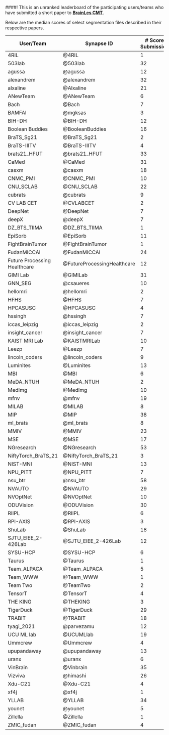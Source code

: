 <!-- markdownlint-disable-next-line first-line-h1 MD018 -->
####! This is an unranked leaderboard of the participating users/teams who have submitted a short paper to [**BrainLes CMT**](http://www.brainlesion-workshop.org/).

Below are the median scores of select segmentation files described in their respective papers.

**User/Team** | **Synapse ID** | **# Scored Submissions** | **# Cases Evaluated** | **Dice_ET** | **Dice_TC** | **Dice_WT** | **Hausdorff95_ET** | **Hausdorff95_TC** | **Hausdorff95_WT** | **Sensitivity_ET** | **Sensitivity_TC** | **Sensitivity_WT** | **Specificity_ET** | **Specificity_TC** | **Specificity_WT**
--|--|--|--|--|--|--|--|--|--|--|--|--|--|--|--
4RIL|@4RIL|1|219|0.789025|0.866974|0.892563|3|4.898979|4.582576|0.734245|0.820726|0.932178|0.99989|0.999891|0.99888
503lab|@503lab|32|219|0.898901|0.936274|0.944039|1.414214|2|2.236068|0.911055|0.928087|0.957423|0.999913|0.999934|0.9996
agussa|@agussa|12|219|0.878373|0.915359|0.918433|2|2.828427|3.316625|0.899743|0.920851|0.954824|0.999841|0.999876|0.999269
alexandrem|@alexandrem|32|219|0.843069|0.912635|0.924143|2.236068|3|3|0.861587|0.905188|0.937476|0.99977|0.99987|0.99931
alxaline|@Alxaline|21|219|0.895768|0.938702|0.946339|1.414214|2|2.236068|0.902929|0.927595|0.952992|0.999927|0.999937|0.999606
ANewTeam|@ANewTeam|6|219|0.900379|0.934998|0.942389|1.414214|2|2.828427|0.922821|0.928551|0.948994|0.99991|0.999929|0.999583
Bach|@Bach|7|219|0.868883|0.913153|0.924904|2|3|3.464102|0.879179|0.928439|0.937532|0.999837|0.999816|0.999366
BAMFAI|@mgksas|3|219|0.868755|0.924114|0.933462|1.414214|2.236068|2.236068|0.892077|0.930024|0.94616|0.999808|0.999851|0.999375
BIH-DH|@BIH-DH|12|219|0.902659|0.944189|0.948338|1.414214|1.732051|2.236068|0.912387|0.943097|0.95876|0.999933|0.999922|0.999627
Boolean Buddies|@BooleanBuddies|16|219|0.884053|0.93356|0.929615|1.732051|2.236068|3|0.904977|0.933986|0.931518|0.999858|0.99988|0.999585
BraTS_Sg21|@BraTS_Sg21|2|219|0.85639|0.500907|0.925822|2.236068|20.223748|3.162278|0.84306|0.990191|0.947606|0.999875|0.994526|0.99934
BraTS-IIITV|@BraTS-IIITV|4|219|0.838267|0.894622|0.902676|2.236068|3.162278|3.316625|0.803093|0.857018|0.907299|0.99991|0.999942|0.999416
brats21_HFUT|@brats21_HFUT|33|219|0.903793|0.936218|0.93756|1.414214|2.236068|3|0.937348|0.941492|0.959803|0.999838|0.999867|0.999425
CaMed|@CaMed|31|219|0.900965|0.939149|0.944675|1.414214|1.732051|2.236068|0.911881|0.945398|0.946811|0.999933|0.99992|0.99972
casxm|@casxm|18|219|0.894585|0.933359|0.94179|1.414214|2|2.236068|0.889092|0.91929|0.945781|0.999929|0.99994|0.99955
CNMC_PMI|@CNMC_PMI|10|219|0.901093|0.940361|0.94388|1.414214|1.732051|2.236068|0.93165|0.951663|0.961983|0.999873|0.999879|0.999494
CNU_SCLAB|@CNU_SCLAB|22|219|0.885828|0.931451|0.934066|1.414214|2.236068|2.44949|0.895838|0.92619|0.942636|0.999885|0.999924|0.999682
cubrats|@cubrats|9|219|0.864901|0.899644|0.90929|1.785641|4.242641|4.582576|0.845727|0.843472|0.857591|0.999925|0.999963|0.99985
CV LAB CET|@CVLABCET|2|219|0.024534|0.018224|0.025175|92.622891|152.066926|137.422706|0.964392|0.934976|0.951749|0.865932|0.697473|0.234055
DeepNet|@DeepNet|7|175|0.503324|0.551013|0.429445|10.677078|16.155494|28.142495|0.368959|0.447478|0.312498|0.999867|0.999828|0.999332
deepX|@deepX|7|219|0.903113|0.941153|0.945898|1.414214|1.732051|2.236068|0.925716|0.943826|0.952606|0.999899|0.999914|0.999607
DZ_BTS_TIIMA|@DZ_BTS_TIIMA|1|219|0.811822|0.875087|0.883982|8.831761|14.866069|19.94116|0.822174|0.880838|0.851821|0.999752|0.999745|0.999428
EpiSorb|@EpiSorb|11|219|0.876749|0.907252|0.930071|2|4|2.828427|0.878811|0.894117|0.946294|0.999844|0.999883|0.999498
FightBrainTumor|@FightBrainTumor|1|219|0.903228|0.942142|0.948079|1.414214|1.732051|2.236068|0.915613|0.938308|0.957821|0.999904|0.999922|0.999621
FudanMICCAI|@FudanMICCAI|24|219|0.882419|0.928861|0.940151|1.414214|2.236068|2.44949|0.890152|0.93187|0.949201|0.999864|0.999891|0.999538
Future Processing Healthcare|@FutureProcessingHealthcare|12|219|0.897872|0.941169|0.945694|1.414214|1.732051|2.082624|0.914752|0.936988|0.955648|0.999907|0.999926|0.999637
GIMI Lab|@GIMILab|31|219|0.895859|0.933615|0.941557|1.414214|1.732051|2.236068|0.923518|0.946296|0.95618|0.999838|0.999864|0.999559
GNN_SEG|@csaueres|10|219|0.841839|0.908249|0.925441|2.236068|3|3|0.803912|0.894787|0.944874|0.999891|0.999837|0.999356
hellomri|@hellomri|2|219|0.890833|0.938639|0.939675|1.414214|1.732051|2.236068|0.887269|0.936154|0.941252|0.999942|0.999899|0.999666
HFHS|@HFHS|7|219|0.833723|0.88454|0.912412|2.236068|5.09902|3.162278|0.873706|0.863634|0.900424|0.999751|0.99984|0.999463
HPCASUSC|@HPCASUSC|4|219|0.89148|0.844294|0.921983|1.414214|11|4|0.901817|0.905904|0.937678|0.9999|0.999512|0.999344
hssingh|@hssingh|7|219|0.889447|0.931068|0.936628|1.414214|2|2.44949|0.87641|0.912419|0.953906|0.999937|0.99995|0.999361
iccas_leipzig|@iccas_leipzig|2|219|0.885791|0.933157|0.930332|1.414214|2.236068|3|0.912202|0.922083|0.929296|0.999875|0.999936|0.999694
insight_cancer|@insight_cancer|7|219|0.893282|0.935923|0.943286|1.414214|2|2.236068|0.903618|0.929213|0.951963|0.999901|0.999919|0.999579
KAIST MRI Lab|@KAISTMRILab|10|219|0.90568|0.940929|0.948547|1.414214|1.732051|2.236068|0.923557|0.938115|0.957218|0.999908|0.99992|0.999604
Leezp|@Leezp|7|219|0.874355|0.922763|0.924436|2|3|3|0.906496|0.917869|0.940706|0.999796|0.999856|0.999398
lincoln_coders|@lincoln_coders|9|219|0.858785|0.892169|0.931085|2.236068|3.605551|2.828427|0.868829|0.89844|0.94845|0.999813|0.999849|0.999475
Luminites|@Luminites|13|219|0.892773|0.938375|0.943426|2|2|2.44949|0.921186|0.943749|0.954342|0.999839|0.99988|0.99956
MBI|@MBI|6|219|0.895983|0.933462|0.93848|1.414214|2|2.44949|0.915504|0.928726|0.947879|0.999877|0.999922|0.999565
MeDA_NTUH|@MeDA_NTUH|2|219|0.894298|0.937586|0.940566|1.414214|2|2.236068|0.917614|0.942373|0.961184|0.99988|0.999879|0.999447
MedImg|@MedImg|10|219|0.849447|0.892869|0.911814|2.236068|3.741657|3.741657|0.853891|0.87637|0.925031|0.999812|0.999856|0.9993
mfnv|@mfnv|19|219|0.908104|0.942547|0.948619|1.414214|1.732051|2|0.931228|0.946088|0.960838|0.999896|0.999907|0.999588
MILAB|@MILAB|8|219|0.852067|0.902327|0.932047|2.236068|3.464102|2.828427|0.808963|0.872848|0.928249|0.999921|0.999931|0.999629
MIP|@MIP|38|219|0.896422|0.934527|0.936684|1.414214|2|2.44949|0.912764|0.927956|0.945096|0.999862|0.999912|0.999523
ml_brats|@ml_brats|8|219|0.829829|0.897306|0.917142|2.236068|3|3|0.859972|0.887725|0.906948|0.999735|0.999833|0.999498
MMIV|@MMIV|23|219|0.90123|0.938459|0.943311|1.414214|2|2.236068|0.92671|0.934446|0.948891|0.999894|0.999932|0.999684
MSE|@MSE|17|219|0.886641|0.921032|0.938274|1.732051|2.828427|2.342779|0.888368|0.956637|0.967184|0.999897|0.999783|0.999419
NGresearch|@NGresearch|53|219|0.900718|0.936893|0.946611|1.414214|2|2.236068|0.91856|0.933825|0.959327|0.999916|0.99992|0.999554
NiftyTorch_BraTS_21|@NiftyTorch_BraTS_21|3|219|0|0.57096|0.751665|373.128664|15.684387|6|0|0.819979|0.61827|1|0.997302|0.999977
NIST-MNI|@NIST-MNI|13|219|0.875517|0.926267|0.938716|2.236068|2.236068|2.44949|0.915567|0.91821|0.946814|0.999786|0.999899|0.99957
NPU_PITT|@NPU_PITT|7|219|0.901445|0.940622|0.944855|1.414214|1.732051|2.236068|0.925333|0.945823|0.956184|0.999895|0.999897|0.999553
nsu_btr|@nsu_btr|58|219|0.900288|0.93888|0.946688|1.414214|1.732051|2.236068|0.90382|0.942508|0.96353|0.99992|0.99991|0.999489
NVAUTO|@NVAUTO|29|219|0.908298|0.941723|0.946478|1.414214|1.732051|2.236068|0.933526|0.946315|0.959157|0.999887|0.999891|0.999591
NVOptNet|@NVOptNet|10|219|0.900292|0.942544|0.94551|1.414214|1.732051|2.236068|0.922294|0.942507|0.955912|0.99989|0.99989|0.999537
ODUVision|@ODUVision|30|219|0.85893|0.929101|0.935004|2.236068|2|2.44949|0.902541|0.942298|0.939731|0.999761|0.99985|0.999583
RIIPL|@RIIPL|6|219|0.891394|0.936228|0.934706|1.414214|2|2.236068|0.905511|0.933068|0.962269|0.999885|0.999895|0.999303
RPI-AXIS|@RPI-AXIS|3|219|0.866719|0.920319|0.922729|2|2.44949|3.316625|0.870521|0.907814|0.936047|0.999841|0.999876|0.999382
ShuLab|@ShuLab|18|219|0.889887|0.930416|0.933537|1.414214|2.236068|2.828427|0.893595|0.909892|0.939396|0.999904|0.999924|0.999555
SJTU_EIEE_2-426Lab|@SJTU_EIEE_2-426Lab|12|219|0.891042|0.907781|0.930399|1.414214|5.09902|3|0.904297|0.918867|0.950974|0.999858|0.999832|0.999507
SYSU-HCP|@SYSU-HCP|6|219|0.89525|0.936089|0.939037|1.414214|2|2.236068|0.915679|0.929556|0.94037|0.999901|0.999918|0.999681
Taurus|@Taurus|1|219|0.870487|0.923339|0.925796|2|2.236068|2.828427|0.902273|0.910962|0.929425|0.999814|0.999894|0.999542
Team_ALPACA|@Team_ALPACA|5|219|0.872619|0.919143|0.928401|2|3|3|0.868451|0.914204|0.939102|0.999866|0.999892|0.999493
Team_WWW|@Team_WWW|1|219|0.354919|0.60755|0.854034|12.884099|14.798649|42.099881|0.351605872|0.54849|0.90167|0.999005|0.99946|0.998447
Team Two|@TeamTwo|2|219|0.741938|0.770036|0.881509|5.91608|8.185353|5|0.886709|0.907013|0.877266|0.999344|0.999376|0.999371
TensorT|@TensorT|4|219|0.87366|0.917411|0.926228|1.732051|3|3.162278|0.892636|0.913898|0.946767|0.999833|0.999861|0.999275
THE KING|@THEKING|3|219|0.896314|0.935311|0.941434|1.414214|2|2.236068|0.90206|0.922441|0.962984|0.999901|0.999917|0.999467
TigerDuck|@TigerDuck|29|219|0.882836|0.930418|0.930931|1.414214|2|2.828427|0.899335|0.924781|0.95539|0.999855|0.999891|0.999338
TRABIT|@TRABIT|18|219|0.902758|0.94159|0.946705|1.414214|1.732051|2.236068|0.924444|0.940394|0.955514|0.999888|0.999915|0.999593
tyagi_2021|@parvezamu|12|219|0.893622|0.935489|0.940154|1.414214|2|2.236068|0.920713|0.945476|0.941763|0.999889|0.999884|0.999612
UCU ML lab|@UCUMLlab|19|219|0.90256|0.937632|0.943479|1.414214|1.732051|2.236068|0.916344|0.927111|0.951427|0.999908|0.99994|0.999655
Ummcrew|@Ummcrew|4|219|0.896326|0.937257|0.93919|1.414214|2|2.236068|0.905625|0.934168|0.94012|0.999909|0.999912|0.99966
upupandaway|@upupandaway|13|219|0.894386|0.933728|0.932104|1.414214|2.236068|2.828427|0.918744|0.943595|0.957018|0.99986|0.999885|0.999261
uranx|@uranx|6|219|0.717556|0.819885|0.864637|5.09902|8.246211|5.744563|0.786934|0.873429|0.880178|0.99936|0.999433|0.998997
VinBrain|@Vinbrain|35|219|0.897354|0.939754|0.944508|1.414214|1.732051|2.236068|0.910296|0.941364|0.95258|0.99991|0.999899|0.999597
Vizviva|@himashi|26|219|0.892131|0.931112|0.934855|1.414214|2.236068|2.828427|0.916605|0.941411|0.94805|0.999835|0.999854|0.999391
Xdu-C21|@Xdu-C21|4|219|0.897772|0.938629|0.942592|1.414214|2|2.236068|0.908619|0.933616|0.957403|0.99991|0.999939|0.999621
xf4j|@xf4j|1|219|0.891156|0.934305|0.941277|1.414214|2|2.236068|0.913127|0.939549|0.956944|0.999874|0.999904|0.999493
YLLAB|@YLLAB|34|219|0.901202|0.941557|0.946712|1.414214|1.732051|2.236068|0.924796|0.955217|0.959454|0.999883|0.999871|0.999596
younet|@younet|5|219|0.887669|0.934776|0.933196|1.414214|2|2.828427|0.895385|0.94633|0.921744|0.999905|0.999838|0.999706
Zillella|@Zillella|1|219|0.887035|0.932901|0.929487|1.414214|2|2.828427|0.905679|0.938272|0.958777|0.999853|0.999881|0.999148
ZMIC_fudan|@ZMIC_fudan|4|219|0.887361|0.931459|0.934941|1.732051|2|2.44949|0.906287|0.925437|0.94253|0.999852|0.999909|0.999588
